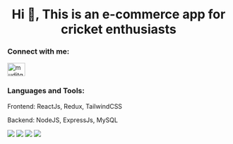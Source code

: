 <h1 align="center">Hi 👋, This is an e-commerce app for cricket enthusiasts</h1>

<h3 align="left">Connect with me:</h3>
<p align="left">
<a href="https://linkedin.com/in/muditnsit" target="blank"><img align="center" src="https://cdn.jsdelivr.net/npm/simple-icons@3.0.1/icons/linkedin.svg" alt="muditgarg" height="30" width="40" /></a>

</p>

<h3 align="left">Languages and Tools:</h3>
<p align="left">Frontend: ReactJs, Redux, TailwindCSS</p>
<p align="left"> Backend: NodeJS, ExpressJs, MySQL</p>

<img src="https://github.com/mudit3113/estore/assets/116980345/b6883fb1-fb0c-42d3-8f7a-8149878eed51"></img>
<img src="https://github.com/mudit3113/estore/assets/116980345/57002121-c7cb-43ed-9cda-c2d1ccf009bf"></img>
<img src="https://github.com/mudit3113/estore/assets/116980345/521ab0d0-7c78-40fc-b006-001494efd0b8"></img>
<img src="https://github.com/mudit3113/estore/assets/116980345/ab51473a-1df7-40db-9208-82a14679c2ef"></img>

